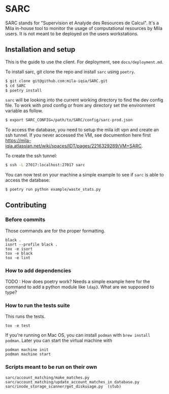 
# SARC

SARC stands for "Supervision et Analyde des Resources de Calcul". It's a Mila in-house tool to monitor the usage of computational resources by Mila users. It is not meant to be deployed on the users workstations.


## Installation and setup

This is the guide to use the client. For deployment, see `docs/deployment.md`.

To install sarc, git clone the repo and install `sarc` using `poetry`.

```bash
$ git clone git@github.com:mila-iqia/SARC.git
$ cd SARC
$ poetry install
```

`sarc` will be looking into the current working directory to find the dev config file. To work with prod config or 
from any directory set the environment variable as follow.

```bash
$ export SARC_CONFIG=/path/to/SARC/config/sarc-prod.json
```

To access the database, you need to setup the mila idt vpn and create an ssh
tunnel. If you never accessed the VM, see documention here first https://mila-iqia.atlassian.net/wiki/spaces/IDT/pages/2216329289/VM+SARC.

To create the ssh tunnel:


```bash
$ ssh -L 27017:localhost:27017 sarc
```

You can now test on your machine a simple example to see if `sarc` is able to access the database:

```bash 
$ poetry run python example/waste_stats.py
```

## Contributing

### Before commits

Those commands are for the proper formatting.
```
black .
isort --profile black .
tox -e isort
tox -e black
tox -e lint
```

### How to add dependencies

TODO : How does poetry work? Needs a simple example here for the command to add a python module like `ldap3`. What are we supposed to type?


### How to run the tests suite

This runs the tests.
```
tox -e test
```

If you're running on Mac OS, you can install `podman` with `brew install podman`.
Later you can start the virtual machine with
```
podman machine init
podman machine start
```

### Scripts meant to be run on their own

```
sarc/account_matching/make_matches.py
sarc/account_matching/update_account_matches_in_database.py
sarc/inode_storage_scanner/get_diskusage.py  (stub)
```

